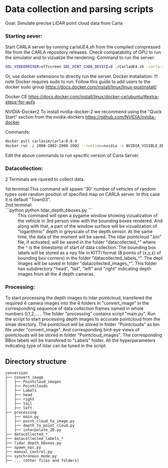 # Data collection and parsing scripts
Goal: Simulate precise LiDAR point cloud data from Carla

### Starting sever:
Start CARLA server by running carlaUE4.sh from the compiled compressed file from the CARLA repository releases.
Check compatability of GPU to run the simulator and to vizualize the rendering.
Command to run the server:
```bash
SDL_VIDEODRIVER=offscreen SDL_HINT_CUDA_DEVICE=0 ./CarlaUE4.sh -carla-server -benchmark -fps=10
```
Or, use docker extensions to directly run the server.
Docker Installation:
!!! note Docker requires sudo to run. Follow this guide to add users to the docker sudo group https://docs.docker.com/install/linux/linux-postinstall/

Docker CE
https://docs.docker.com/install/linux/docker-ce/ubuntu/#extra-steps-for-aufs

NVIDIA-Docker2
To install nvidia-docker-2 we recommend using the "Quick Start" section from the nvidia-dockers https://github.com/NVIDIA/nvidia-docker

Commands:
```bash
docker pull carlasim/carla:0.9.4
docker run -p 2000-2002:2000-2002 --runtime=nvidia -e NVIDIA_VISIBLE_DEVICES=0 carlasim/carla:0.9.4
```
Edit the above commands to run specific version of Carla Server.

### Datacollection:
2 Terminals are rquired to collect data.

<dl>
<dt>1st terminal:</dt?
```python
python spawn_npc.py -n 30
```
<dd>This command will spawn '30' number of vehicles of random types over random position of specified map on CARLA server. In this case it is default "Town03".</dd>

<dt>2nd terminal:</dt>
```python 
python lidar_depth_bboxes.py
```
<dd>This command will open a pygame window showing vizualization of the vehicle in 3rd person view with the bounding boxes rendered. And along with that, a part of the window surface will be vizualization of "logarithmic" depth in greyscale of the depth sensor.
At the same time, the data of the moment will be saved. The lidar pointcloud ".bin" file, if activated, will be saved in the folder "datacollected_^" where the ^ is the timestamp of start of data collection. The bounding box labels will be stored as a npy file in KITTI format (8 points of (x,y,z) of bounding box corners) in the folder "datacollected_labels_^". The dept images will be saved in folder "datacollected_images_^". This folder has subdirectory "head", "tail", "left" and "right" indicating depth images from all the 4 depth cameras.</dd>
</dl>

### Processing:
To start processing the depth images to lidar pointcloud, transfered the required 4 camera images into the 4 folders in "convert_image" in the corresponding sequence of data collection frames named in whole numbers 0,1,2,... .
The folder "processing" contains script "main.py". Run the script to start processing depth images to accurate pointcloud from the smae directory.
The pointcloud will be stored in folder "Pointclouds" as bin file under "convert_image". And corresponding bird-eye views of pointclouds will be stored in folder "Pointcloud_images". The corresponding BBox labels will be transfered to "Labels" folder.
All the hyperparameters indicating type of lidar can be tuned in the script.


## Directory structure
```
conversion
├── convert_image
│   ├── Pointcloud_images
│   ├── Pointclouds
│   ├── Labels
│   ├── head
│   ├── right
│   ├── tail
│   ├── left
├── processing
│   ├── main.py
│   ├── point_cloud_to_image.py
│   ├── depth_to_point_cloud.py
│   ├── interpolate_2D.py
├── datacollected_*
├── datacollected_labels_*
├── lidar_depth_bboxes.py
├── spawn_npc.py
├── manual_control.py
├── synchronous_mode.py
├── ... (Other files and folders)
```
